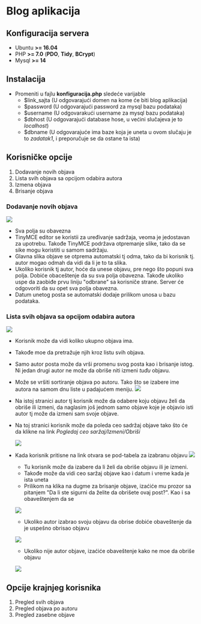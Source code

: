 
# Blog aplikacija

## Konfiguracija servera
 -  Ubuntu **>= 16.04**
 -  PHP **>= 7.0** (**PDO**,  **Tidy**, **BCrypt**)
 -  Mysql **>= 14**
 
## Instalacija
 -  Promeniti u fajlu **konfiguracija.php** sledeće varijable
 	- $link_sajta (U odgovarajući domen na kome će biti blog aplikacija)
	- $password (U odgovarajući password za mysql bazu podataka)
	- $username (U odgovarakući username za mysql bazu podataka)
	- $dbhost (U odgovarajući database hose, u većini slučajeva je to *localhost*)
	- $dbname (U odgovarajuće ima baze koja je uneta u ovom slučaju je to *zadatak1*, i preporučuje se da ostane ta ista)

## Korisničke opcije

 1. Dodavanje novih objava
 2. Lista svih objava sa opcijom odabira autora 
 3. Izmena objava
 4. Brisanje objava

### Dodavanje novih objava
![](https://joker.rs/images/new_blog/add_new.png)

 - Sva polja su obavezna
 - TinyMCE editor se koristii za uređivanje sadržaja, veoma je jedostavan za upotrebu. Takođe TinyMCE podržava otpremanje slike, tako da se sike mogu koristiti u samom sadržaju.
 - Glavna slika objave se otprema automatski tj odma, tako da bi korisnik tj. autor mogao odmah da vidi da li je to ta slika.
 - Ukoliko korisnik tj autor, hoće da unese objavu, pre nego što popuni sva polja. Dobiće obaceštenje da su sva polja obavezna. Takođe ukoliko uspe da zaobiđe prvu liniju "odbrane" sa korisniče strane. Server će odgovoriti da su opet sva polja obavezna.
 - Datum unetog posta se automatski dodaje prilikom unosa u bazu podataka.

### Lista svih objava sa opcijom odabira autora 
![](https://joker.rs/images/new_blog/post_list.png)

 - Korisnik može da vidi koliko ukupno objava ima.
 - Takođe moe da pretražuje njih kroz listu svih objava.
 - Samo autor posta može da vrši promenu svog posta kao i brisanje istog. Ni jedan drugi autor ne može da obriše niti izmeni *tuđu* objavu.
 - Može se vršiti sortiranje objava po autoru. Tako što se izabere ime autora na samom dnu liste u padajućem meniju. 
![](https://joker.rs/images/new_blog/lista_autora.png)

 - Na istoj stranici autor tj korisnik može da odabere koju objavu želi da obriše ili izmeni, da naglasim još jednom samo objave koje je objavio isti autor tj može da izmeni sam svoje objave.
 - Na toj stranici korisnik može da poleda ceo sadržaj objave tako što će da klikne na link *Pogledaj ceo saržaj/Izmeni/Obriši*
	
	![](https://joker.rs/images/new_blog/pogledajizmeniobrisi.png)
	

 - Kada korisnik pritisne na link otvara se pod-tabela za izabranu objavu
![](https://joker.rs/images/new_blog/pod_tabela.png)    		
   - Tu korisnik može da izabere da li želi da obriše objavu ili je izmeni.
   - Takođe može da vidi ceo saržaj objave kao i datum i vreme kada je ista uneta
   - Prilikom na klika na dugme za brisanje objave, izaćiće mu prozor sa pitanjem "Da li ste sigurni da želite da obrišete ovaj post?". Kao i sa obaveštenjem da se 
 
    ![](https://joker.rs/images/new_blog/brisanje.png)
	
	- Ukoliko autor izabrao svoju objavu da obrise dobiće obaveštenje da je uspešno obrisao objavu
	
	![](https://joker.rs/images/new_blog/obrisano.png)
	
	- Ukoliko nije autor objave, izaćiće obaveštenje kako ne moe da obriše objavu
	
	![](https://joker.rs/images/new_blog/greskabrisanje.png)
	
## Opcije krajnjeg korisnika

 1. Pregled svih objava
 2. Pregled objava po autoru
 3. Pregled zasebne objave

